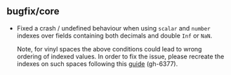 ## bugfix/core

* Fixed a crash / undefined behaviour when using `scalar` and `number` indexes
  over fields containing both decimals and double `Inf` or `NaN`.

  Note, for vinyl spaces the above conditions could lead to wrong ordering of
  indexed values. In order to fix the issue, please recreate the indexes on such
  spaces following this [guide](https://github.com/tarantool/tarantool/wiki/Fix-wrong-order-of-decimals-and-doubles-in-indices) (gh-6377).
